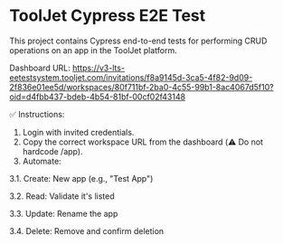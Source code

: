# ToolJet Cypress E2E Test

This project contains Cypress end-to-end tests for performing CRUD operations on an app in the ToolJet platform.

Dashboard URL: https://v3-lts-eetestsystem.tooljet.com/invitations/f8a9145d-3ca5-4f82-9d09-2f836e01ee5d/workspaces/80f711bf-2ba0-4c55-99b1-8ac4067d5f10?oid=d4fbb437-bdeb-4b54-81bf-00cf02f43148

✅ Instructions:
1. Login with invited credentials.
2. Copy the correct workspace URL from the dashboard (⚠️ Do not hardcode /app).
3. Automate:
   
  3.1. Create: New app (e.g., "Test App")
  
  3.2. Read: Validate it's listed
  
  3.3. Update: Rename the app
  
  3.4. Delete: Remove and confirm deletion
